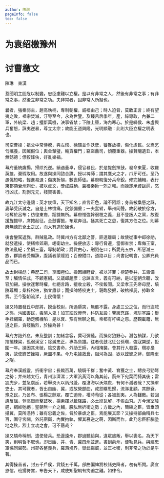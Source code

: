 ```yaml
---
author: 陈琳
pageInfo: false
toc: false
---
```




# 为袁绍檄豫州

<div class="heti heti--vertical">

# 讨曹檄文

陳琳　東漢

蓋聞明主圖危以制變，忠臣慮難以立權。是以有非常之人，然後有非常之事；有非常之事，然後立非常之功。夫非常者，固非常人所擬也。

曩者，強秦弱主，趙高執柄，專制朝權，威福由己；時人迫脅，莫敢正言；終有望夷之敗，祖宗焚減，汙辱至今，永為世鑒。及臻呂后季年，產，祿專政，內兼二軍，外統梁、趙；擅斷萬機，決事省禁；下陵上替，海內寒心。於是絳侯、朱虛興兵奮怒，誅夷逆暴，尊立太宗；故能王道興隆，光明顯融：此則大臣立權之明表也。

司空曹操：祖父中常侍騰，與左悺、徐璜並作妖孽，饕餮放橫，傷化虐民。父嵩乞匄攜養，因贓假位；輿金輦璧，輸貨權門；竊盜鼎司，傾覆重器。操贅閹遺丑，本無懿德；僄狡鋒俠，好亂樂禍。

幕府董統鷹揚，掃除兇逆。續遇董卓，侵官暴民，於是提劍揮鼓，發命東夏，收羅英雄，棄瑕取用。故遂與操同諮合謀，授以裨師；謂其鷹犬之才，爪牙可任。至乃愚佻短略，輕進易退；傷夷折衂，數喪師徒。幕府輒復分兵命銳，修完補輯，表行東郡領袞州刺史，被以虎文，獎成威柄，冀獲秦師一剋之報。而操遂承資跋扈，恣行凶忒，割剝元元，殘賢害善。

故九江太守邊讓：英才俊偉，天下知名；直言正色，論不阿諂；身首被梟懸之誅，妻拏受灰滅之。自是士林憤痛，民怨彌重；一夫奮臂，舉州同聲。故躬破於徐方，地奪於呂布；彷徨東裔，蹈據無所。幕府惟強幹弱枝之義，且不登叛人之黨，故復援旌擐甲，席捲起征。金鼓響振，布眾奔沮。拯其死亡之患，復其方伯之位。則幕府無德於兗土之民，而大有造於操也。

後會鑾駕返旆，群賊亂政。時冀州方有北鄙之警，匪遑離局；故使從事中郎徐勛，就發遣操，使繕修郊廟，翊衛幼主。操便放志：專行脅遷，當御省禁；卑侮王室，敗法亂紀；坐領三臺，專制朝政；爵賞由心，刑戮在口；所愛光五宗，所惡滅三族，群談者受顯誅，腹議者蒙隱戮；百僚鉗口，道路以目；尚書記朝會，公卿充員品而已。

故太尉楊彪：典歷二司，享國極位。操因緣睚眥，被以非罪；榜楚參并，五毒備至；觸情任忒，不顧憲綱。又議郎趙彥：忠諫直言，義有可納，是以聖朝含聽，改容加錫。操欲迷奪時權，杜絕言路，擅收立殺，不俟報聞。又梁孝王先帝母昆，墳陵尊顯；桑梓松柏，猶宜肅恭；而操帥將校吏士，親臨發掘，破棺裸屍，掠取金寶。至今聖朝流涕，士民傷懷！

操又特置發丘中郎將，摸金校尉，所過隳突，無骸不露。身處三公之位，而行盜賊之態，污國害民，毒施人鬼！加其細政慘苛，科防互設；罾繳充蹊，坑阱塞路；舉手挂網羅，動足觸機陷：是以袞、豫有無聊之民，帝都有吁嗟之怨。歷觀載籍，無道之臣，貪殘酷烈，於操為甚！

幕府方詰外姦，未及整訓；加緒含容，冀可彌縫。而操豺狼野心，潛包禍謀，乃欲摧撓棟梁，孤弱漢室；除滅忠正，專為梟雄。往者伐鼓北征公孫瓚，強寇桀逆，拒圍一年。操因其未破，陰交書命，外助王師，內相掩襲。會其行人發露，瓚亦梟夷，故使鋒芒挫縮，厥圖不果。今乃屯據敖倉，阻河為固，欲以螳螂之斧，御隆車之隧。

幕府奉漢威靈，折衝宇宙；長戟百萬，驍騎千群；奮中黃、育獲之士，騁良弓勁弩之勢；并州越太行，青州涉濟漯；大軍汎黃河以角其前，荊州下宛葉而犄其後；雷震虎步，並急虜廷，若舉炎火以炳飛蓬，覆滄海以沃熛炭，有何不滅者哉？又操軍吏士，其可戰者，皆出自幽、冀，或故營部曲，咸怨曠思歸，流涕北顧。其餘袞、豫之民，乃呂布、張楊之餘眾，覆亡迫脅，權時苟從；各被創夷，人為讎敵。若回旆反徂，登高崗而擊鼓吹，揚素揮以啟降路，必土崩瓦解，不俟血刃。方今漢室陵遲，綱維弛絕；聖朝無一介之輔，股肱無折衝之勢；方畿之內，簡練之臣，皆垂頭搨翼，莫所憑恃；雖有忠義之佐，脅於暴虐之臣，焉能展其節？又操持部曲精兵七百，圍守宮闕，外託宿衛，內實拘執，懼其篡逆之萌，因斯而作。此乃忠臣肝腦塗地之秋，烈士立功之會，可不勗哉？

操又矯命稱制，遣使發兵。恐邊遠州，郡過聽給與，違眾旅叛，舉以喪名，為天下笑，則明哲不取也。即日幽、并、青、冀四州並進。書到荊州，便勒見兵，與建忠軍協同聲勢。州郡各整義兵，羅落境界，舉武揚威，並匡社稷，則非常之功於是乎著。

其得操首者，封五千戶侯，賞錢五千萬。部曲偏裨將校諸吏降者，勿有所問。廣宣恩信，班揚符賞，布告天下，咸使知聖朝有拘迫之難。如律令。

</div>
